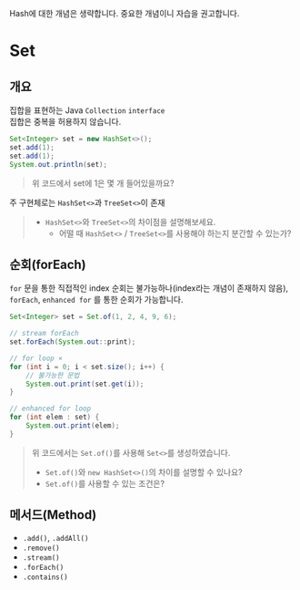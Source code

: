 Hash에 대한 개념은 생략합니다. 중요한 개념이니 자습을 권고합니다.

# Set
## 개요
집합을 표현하는 Java `Collection` `interface`  
집합은 중복을 허용하지 않습니다.
```java
Set<Integer> set = new HashSet<>();
set.add(1);
set.add(1);
System.out.println(set);
```
> 위 코드에서 set에 1은 몇 개 들어있을까요?

주 구현체로는 `HashSet<>`과 `TreeSet<>`이 존재

> - `HashSet<>`와 `TreeSet<>`의 차이점을 설명해보세요.
>   - 어떨 때 `HashSet<>` / `TreeSet<>`를 사용해야 하는지 분간할 수 있는가?

## 순회(forEach)
`for` 문을 통한 직접적인 index 순회는 불가능하나(index라는 개념이 존재하지 않음), `forEach`, `enhanced for` 를 통한 순회가 가능합니다.
```java
Set<Integer> set = Set.of(1, 2, 4, 9, 6);

// stream forEach
set.forEach(System.out::print);

// for loop ×
for (int i = 0; i < set.size(); i++) {
    // 불가능한 문법
    System.out.print(set.get(i));
}

// enhanced for loop
for (int elem : set) {
    System.out.print(elem);
}
```

> 위 코드에서는 `Set.of()`를 사용해 `Set<>`를 생성하였습니다.
> - `Set.of()`와 `new HashSet<>()`의 차이를 설명할 수 있나요?
> - `Set.of()`를 사용할 수 있는 조건은?

## 메서드(Method)
- `.add()`, `.addAll()`
- `.remove()`
- `.stream()`
- `.forEach()`
- `.contains()`
